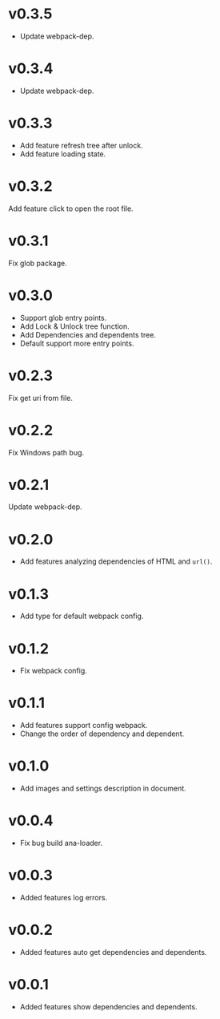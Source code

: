 # v0.3.5

- Update webpack-dep.

# v0.3.4

- Update webpack-dep.

# v0.3.3

- Add feature refresh tree after unlock.
- Add feature loading state.

# v0.3.2

Add feature click to open the root file.

# v0.3.1

Fix glob package.

# v0.3.0

- Support glob entry points.
- Add Lock & Unlock tree function.
- Add Dependencies and dependents tree.
- Default support more entry points.

# v0.2.3

Fix get uri from file.

# v0.2.2

Fix Windows path bug.

# v0.2.1

Update webpack-dep.

# v0.2.0

- Add features analyzing dependencies of HTML and `url()`.

# v0.1.3

- Add type for default webpack config.

# v0.1.2

- Fix webpack config.

# v0.1.1

- Add features support config webpack.
- Change the order of dependency and dependent.

# v0.1.0

- Add images and settings description in document.

# v0.0.4

- Fix bug build ana-loader.

# v0.0.3

- Added features log errors.

# v0.0.2

- Added features auto get dependencies and dependents.

# v0.0.1

- Added features show dependencies and dependents.
